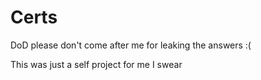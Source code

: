 # Certs
DoD please don't come after me for leaking the answers :(

This was just a self project for me I swear
